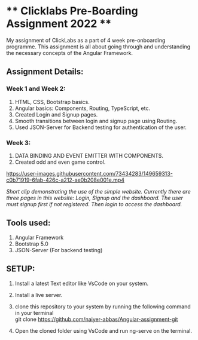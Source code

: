 # ** Clicklabs Pre-Boarding Assignment 2022 **  
My assignment of ClickLabs as a part of 4 week pre-onboarding programme. This assignment is all about going through and understanding the necessary concepts of the Angular Framework.

## Assignment Details:

### Week 1 and Week 2: 
1) HTML, CSS, Bootstrap basics.
2) Angular basics: Components, Routing, TypeScript, etc.
3) Created Login and Signup pages.
4) Smooth transitions between login and signup page using Routing.
5) Used JSON-Server for Backend testing for authentication of the user.

### Week 3:
1) DATA BINDING AND EVENT EMITTER WITH COMPONENTS.
2) Created odd and even game control.



https://user-images.githubusercontent.com/73434283/149659313-c0b71919-6fab-426c-a212-ae0b208e001e.mp4

<p>
  <em> Short clip demonstrating the use of the simple website. Currently there are three pages in this website: Login, Signup and the dashboard. The user must signup first if not registered. Then login to access the dashboard.</em>
</p>  

## Tools used:  
1. Angular Framework
2. Bootstrap 5.0
3. JSON-Server (For backend testing)
  
## SETUP:  

1. Install a latest Text editor like VsCode on your system.
2. Install a live server.
3. clone this repository to your system by running the following command in your terminal  
    git clone https://github.com/naiyer-abbas/Angular-assignment-git

4. Open the cloned folder using VsCode and run ng-serve on the terminal.
